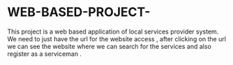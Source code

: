 # WEB-BASED-PROJECT-
This project is a web based application of local services provider system.
We need to just have the url for the website access , after clicking on the url 
we can see the website where we can search for the services and also register as a 
serviceman . 

